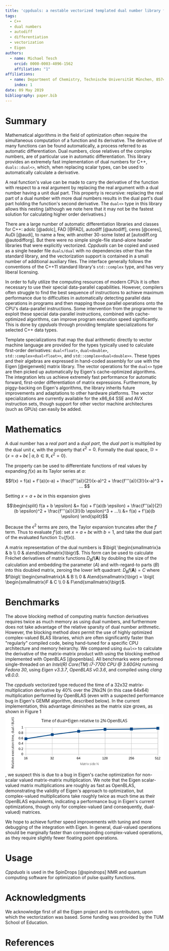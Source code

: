```yaml
---
title: 'cppduals: a nestable vectorized templated dual number library for C++11'
tags:
  - C++
  - dual numbers
  - autodiff
  - differentiation
  - vectorization
  - Eigen
authors:
  - name: Michael Tesch
    orcid: 0000-0003-4096-1562
    affiliation: "1"
affiliations:
  - name: Department of Chemistry, Technische Universität München, 85747 Garching, Germany
    index: 1
date: 09 May 2019
bibliography: paper.bib
---
```


# Summary

Mathematical algorithms in the field of optimization often require the
simultaneous computation of a function and its derivative.  The
derivative of many functions can be found automatically, a process
referred to as automatic differentiation.  Dual numbers, close
relatives of the complex numbers, are of particular use in automatic
differentiation.  This library provides an extremely fast
implementation of dual numbers for C++, ``duals::dual<>``, which, when
replacing scalar types, can be used to automatically calculate a
derivative.

A real function's value can be made to carry the derivative of the
function with respect to a real argument by replacing the real
argument with a dual number having a unit dual part.  This property is
recursive: replacing the real part of a dual number with more dual
numbers results in the dual part's dual part holding the function's
second derivative.  The ``dual<>`` type in this library allows this
nesting (although we note here that it may not be the fastest solution
for calculating higher order derivatives.)

There are a large number of automatic differentiation libraries and
classes for C++: adolc [@adolc], FAD [@FAD], autodiff [@autodiff],
ceres [@ceres], AuDi [@audi], to name a few, with another 30-some
listed at [autodiff.org @autodifforg].  But there were no simple
single-file stand-alone header libraries that were explicitly
vectorized.  *Cppduals* can be copied and used as a single header file
``duals/dual`` with no dependencies other than the standard library,
and the vectorization support is contained in a small number of
additional auxiliary files.  The interface generally follows the
conventions of the C++11 standard library's ``std::complex`` type, and
has very liberal licensing.

In order to fully utilize the computing resources of modern CPUs it is
often necessary to use their special data-parallel capabilities.
However, compilers often struggle to find the best sequence of
instructions to achieve maximum performance due to difficulties in
automatically detecting parallel data operations in programs and then
mapping those parallel operations onto the CPU's data-parallel
instructions.  Some intervention from the programmer to exploit these
special data-parallel instructions, combined with cache-optimized
algorithms, can improve program execution speed significantly.  This
is done by *cppduals* through providing template specializations for
selected C++ data types.

Template specializations that map the dual arithmetic directly to
vector machine language are provided for the types typically used to
calculate first-order derivatives: ``dual<float>``, ``dual<double>``,
``std::complex<dual<float>>``, and ``std::complex<dual<double>>``.
These types and their algebras are expressed in hand-coded assembly
for use with the Eigen [@eigenweb] matrix library.  The vector
operations for the ``dual<>`` type are then picked up automatically by
Eigen's cache-optimized algorithms.  The integration lets us achieve
extremely fast performance for automatic forward, first-order
differentiation of matrix expressions.  Furthermore, by piggy-backing
on Eigen's algorithms, the library inherits future improvements and
adaptations to other hardware platforms.  The vector specializations
are currently available for the x86_64 SSE and AVX instruction sets,
though support for other vector machine architectures (such as GPUs)
can easily be added.

# Mathematics

A dual number has a *real part* and a *dual part*, the *dual part* is
multiplied by the dual unit $\epsilon$, with the property that
$\epsilon^2 = 0$.  Formally the dual space, $\mathbb{D} = \{ x = a + b
\epsilon \; | \; a, b \in \mathbb{R}, \epsilon^2 = 0 \}$.

The property can be used to differentiate functions of real values by
expanding $f(x)$ as its Taylor series at $a$:

$$f(x) = f(a) + f'(a)(x-a) + \frac{f''(a)}{2!}(x-a)^2 + \frac{f'''(a)}{3!}(x-a)^3 + ... $$

Setting $x = a + b\epsilon$ in this expansion gives

$$\begin{split}
    f(a + b \epsilon) &= f(a) + f'(a)(b \epsilon) + \frac{f''(a)}{2!}(b \epsilon)^2
    + \frac{f'''(a)}{3!}(b \epsilon)^3 + ...\\
    &= f(a) + f'(a)(b \epsilon)
  \end{split}$$

Because the $\epsilon^2$ terms are zero, the Taylor expansion
truncates after the $f'$ term.  Thus to evaluate $f'(a)$: set $x = a +
b\epsilon$ with $b=1$, and take the dual part of the evaluated
function $\mathfrak{Du}(f(x))$.

A matrix representation of the dual numbers is $\bigl(
\begin{smallmatrix}a & b \\ 0 & a\end{smallmatrix}\bigr)$.  This form
can be used to calculate Fréchet derivatives of matrix functions $D_B
f(\mathbf{A})$ by doubling the size of the calculation and embedding
the parameter ($A$) and with-regard-to parts ($B$) into this doubled
matrix, zeroing the lower left quadrant: $D_B f(\mathbf{A}) = C$ where
$f\bigl( \begin{smallmatrix}A & B \\ 0 & A\end{smallmatrix}\bigr) =
\bigl( \begin{smallmatrix}F & C \\ 0 & F\end{smallmatrix}\bigr)$.

# Benchmarks

The above blocking method of computing matrix function derivatives
requires twice as much memory as using dual numbers, and furthermore
does not take advantage of the relative sparsity of dual number
arithmetic.  However, the blocking method *does* permit the use of
highly optimized complex-valued BLAS libraries, which are often
significantly faster than "regularly" compiled code, being hand-tuned
for a specific CPU architecture and memory heirarchy.  We compared
using ``dual<>`` to calculate the derivative of the matrix-matrix
product with using the blocking method implemented with OpenBLAS
[@openblas].  All benchmarks were performed single-threaded on an
*Intel(R) Core(TM) i7-7700 CPU @ 3.60GHz* running *Fedora 30*, using
*Eigen v3.3.7*, *OpenBLAS v0.3.6*, and compiled using *clang v8.0.0*.

The *cppduals* vectorized type reduced the time of a 32x32
matrix-multiplication derivative by 40% over the 2Nx2N (in this case
64x64) multiplication performed by OpenBLAS (even with a suspected
performance bug in Eigen's GEMM algorithm, described below).  In the
current implementation, this advantage diminishes as the matrix size
grows, as shown in Figure 1 ![Figure 1.](benchmark.png), we suspect
this is due to a bug in Eigen's cache optimization for non-scalar
valued matrix-matrix multiplication.  We note that the Eigen
scalar-valued matrix multiplications are roughly as fast as OpenBLAS,
demonstrating the validity of Eigen's approach to optimization, but
complex-valued multiplications take roughly twice as much time as
their OpenBLAS equivalents, indicating a performance bug in Eigen's
current optimizations, though only for complex-valued (and
consequently, dual-valued) matrices.

We hope to achieve further speed improvements with tuning and more
debugging of the integration with Eigen.  In general, dual-valued
operations should be marginally faster than corresponding
complex-valued operations, as they require slightly fewer floating
point operations.

# Usage

*Cppduals* is used in the SpinDrops [@spindrops] NMR and quantum
computing software for optimization of pulse quality functions.

# Acknowledgments

We acknowledge first of all the Eigen project and its contributors,
upon which the vectorization was based.  Some funding was provided by
the TUM School of Education.

# References

